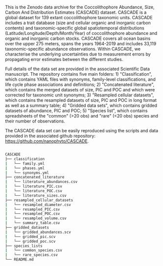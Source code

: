 This is the Zenodo data archive for the Coccolithophore Abundance, Size, Carbon And Distribution Estimates (CASCADE) dataset. CASCADE is a global dataset for 139 extant coccolithophore taxonomic units. CASCADE includes a trait database (size and cellular organic and inorganic carbon contents) and taxonomic-specific global spatiotemporal distributions (Latitude/Longitude/Depth/Month/Year) of coccolithophore abundance and organic and inorganic carbon stocks. CASCADE covers all ocean basins over the upper 275 meters, spans the years 1964-2019 and includes 33,119 taxonomic-specific abundance observations. Within CASCADE, we characterise the underlying uncertainties due to measurement errors by propagating error estimates between the different studies. 

Full details of the data set are provided in the associated Scientific Data manuscript. The repository contains five main folders: 1) "Classification", which contains YAML files with synonyms, family-level classifications, and life cycle phase associations and definitions; 2) "Concatenated literature", which contains the merged datasets of size, PIC and POC and which were corrected for taxonomic unit synonyms; 3) "Resampled cellular datasets", which contains the resampled datasets of size, PIC and POC in long format as well as a summary table; 4) "Gridded data sets", which contains gridded datasets of abundance, PIC and POC; 5) "Species list", which contains spreadsheets of the "common" (>20 obs) and "rare" (<20 obs) species and their number of observations. 

The CASCADE data set can be easily reproduced using the scripts and data provided in the associated github repository: https://github.com/nanophyto/CASCADE.

```bash

CASCADE
├── classification
|   └── family.yml
|   └── phases.yml
|   └── synonyms.yml
├── concatenated_literature
|   └── literature_abundances.csv
|   └── literature_PIC.csv
|   └── literature_POC.csv
|   └── literature_sizes.csv
├── resampled_cellular_datasets
|   └── resampled_diameter.csv 
|   └── resampled_PIC.csv 
|   └── resampled_POC.csv 
|   └── resampled_volume.csv 
|   └── summary_table.csv
├── gridded_datasets
|   └── gridded_abundances.scv
|   └── gridded_pic.scv
|   └── gridded_poc.scv
├── species_lists
|   └── common_species.csv 
|   └── rare_species.csv 
└── README.md

```